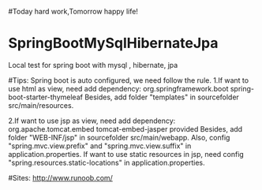 #Today hard work,Tomorrow happy life!


# SpringBootMySqlHibernateJpa
Local test for spring boot with mysql , hibernate, jpa

#Tips:
Spring boot is auto configured, we need follow the rule.
1.If want to use html as view, need add dependency:
        <dependency>
            <groupId>org.springframework.boot</groupId>
            <artifactId>spring-boot-starter-thymeleaf</artifactId>
        </dependency>
   Besides, add folder "templates" in sourcefolder src/main/resources.
   
2.If want to use jsp as view, need add dependency:
        <dependency>
    		    <groupId>org.apache.tomcat.embed</groupId>
    		    <artifactId>tomcat-embed-jasper</artifactId>
    		    <scope>provided</scope>
		    </dependency>
  Besides, add folder "WEB-INF/jsp" in sourcefolder src/main/webapp.
  Also, config "spring.mvc.view.prefix" and "spring.mvc.view.suffix" in application.properties.
  If want to use static resources in jsp, need config "spring.resources.static-locations" in application.properties.
  
  
#Sites:
http://www.runoob.com/
